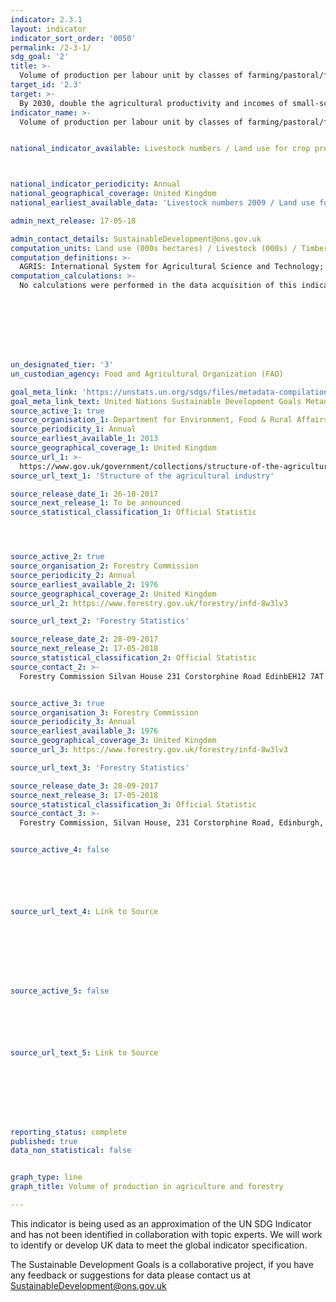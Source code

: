 ```yaml
---
indicator: 2.3.1
layout: indicator
indicator_sort_order: '0050'
permalink: /2-3-1/
sdg_goal: '2'
title: >-
  Volume of production per labour unit by classes of farming/pastoral/forestry enterprise size
target_id: '2.3'
target: >-
  By 2030, double the agricultural productivity and incomes of small-scale food producers, in particular women, indigenous peoples, family farmers, pastoralists and fishers, including through secure and equal access to land, other productive resources and inputs, knowledge, financial services, markets and opportunities for value addition and non-farm employment
indicator_name: >-
  Volume of production per labour unit by classes of farming/pastoral/forestry enterprise size


national_indicator_available: Livestock numbers / Land use for crop production / Timber production  



national_indicator_periodicity: Annual
national_geographical_coverage: United Kingdom
national_earliest_available_data: 'Livestock numbers 2009 / Land use for crop production 2009 / Timber production 2000'

admin_next_release: 17-05-18

admin_contact_details: SustainableDevelopment@ons.gov.uk
computation_units: Land use (000s hectares) / Livestock (000s) / Timber (000s green tonnes)
computation_definitions: >-
  AGRIS: International System for Agricultural Science and Technology; CAP: Common Agriculture Policy; CTS: Cattle Tracing System; IAEG:  Inter-Agency and Expert Group; IFAD: International Fund for Agricultural Development. Livestock is covered under the following definitions: Poultry - All other birds: N16 (e.g. guinea fowl, ostriches, game birds). Sheep & Lambs - Ewes intended for further breeding or slaughter: M1 & M4 (ewes and shearlings present on survey day that have produced lambs in the last 12 months). Ewes intended for first time breeding: M7 (female sheep not previously used for breeding but that have been or will be put to the ram this year). All farmed deer: P10 (deer kept for breeding, meat or other foodstuffs, skins or other by-products, or as breeding stock for these purposes - excludes parkland deer). Other livestock - Include donkeys, mules and hinnies; does not include cattle. Full definitions can be found: https://www.gov.uk/government/uploads/system/uploads/attachment_data/file/618862/structure-june-guidance-14jun17.pdf AND https://www.gov.uk/government/uploads/system/uploads/attachment_data/file/182225/defra-stats-foodfarm-landuselivestock-june-results-BovineRegisters.pdf.
computation_calculations: >-
  No calculations were performed in the data acquisition of this indicator as appropriate data was readily available in the final format specified by this indicator. For insight into the details of potential calculations please refer to the original source metadata or source contact.








un_designated_tier: '3'
un_custodian_agency: Food and Agricultural Organization (FAO)

goal_meta_link: 'https://unstats.un.org/sdgs/files/metadata-compilation/Metadata-Goal-2.pdf'
goal_meta_link_text: United Nations Sustainable Development Goals Metadata (PDF 4.0 MB)
source_active_1: true
source_organisation_1: Department for Environment, Food & Rural Affairs (Defra)
source_periodicity_1: Annual
source_earliest_available_1: 2013
source_geographical_coverage_1: United Kingdom
source_url_1: >-
  https://www.gov.uk/government/collections/structure-of-the-agricultural-industry
source_url_text_1: 'Structure of the agricultural industry'

source_release_date_1: 26-10-2017
source_next_release_1: To be announced
source_statistical_classification_1: Official Statistic




source_active_2: true
source_organisation_2: Forestry Commission
source_periodicity_2: Annual
source_earliest_available_2: 1976
source_geographical_coverage_2: United Kingdom
source_url_2: https://www.forestry.gov.uk/forestry/infd-8w3lv3

source_url_text_2: 'Forestry Statistics'

source_release_date_2: 28-09-2017
source_next_release_2: 17-05-2018
source_statistical_classification_2: Official Statistic
source_contact_2: >-
  Forestry Commission Silvan House 231 Corstorphine Road EdinbEH12 7AT (0300 067 500)


source_active_3: true
source_organisation_3: Forestry Commission
source_periodicity_3: Annual
source_earliest_available_3: 1976
source_geographical_coverage_3: United Kingdom
source_url_3: https://www.forestry.gov.uk/forestry/infd-8w3lv3

source_url_text_3: 'Forestry Statistics'

source_release_date_3: 28-09-2017
source_next_release_3: 17-05-2018
source_statistical_classification_3: Official Statistic
source_contact_3: >-
  Forestry Commission, Silvan House, 231 Corstorphine Road, Edinburgh, EH12 7AT, T 0300 067 500


source_active_4: false






source_url_text_4: Link to Source








source_active_5: false






source_url_text_5: Link to Source








reporting_status: complete
published: true
data_non_statistical: false


graph_type: line
graph_title: Volume of production in agriculture and forestry

---
```

This indicator is being used as an approximation of the UN SDG Indicator and has not been identified in collaboration with topic experts. We will work to identify or develop UK data to meet the global indicator specification.
  
The Sustainable Development Goals is a collaborative project, if you have any feedback or suggestions for data please contact us at <SustainableDevelopment@ons.gov.uk>


